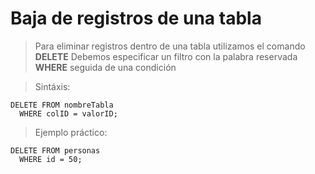 # Baja de registros de una tabla

> Para eliminar registros dentro de una tabla utilizamos el comando **DELETE**
> Debemos especificar un filtro con la palabra reservada
> **WHERE** seguida de una condición
 
> Sintáxis: 

    DELETE FROM nombreTabla  
      WHERE colID = valorID;  

> Ejemplo práctico: 

    DELETE FROM personas    
      WHERE id = 50;  
